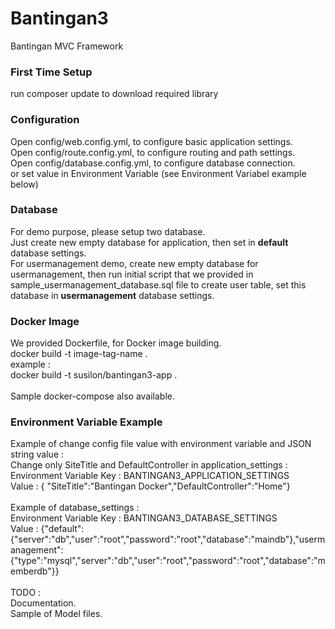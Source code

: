 # Bantingan3
Bantingan MVC Framework

### First Time Setup
run composer update to download required library<br>

### Configuration
Open config/web.config.yml, to configure basic application settings.<br>
Open config/route.config.yml, to configure routing and path settings.<br>
Open config/database.config.yml, to configure database connection.<br>
or set value in Environment Variable (see Environment Variabel example below)

### Database
For demo purpose, please setup two database.<br>
Just create new empty database for application, then set in <b>default</b> database settings.<br>
For usermanagement demo, create new empty database for usermanagement, then run initial script that we provided in sample_usermanagement_database.sql file to create user table, set this database in <b>usermanagement</b> database settings.<br>

### Docker Image
We provided Dockerfile, for Docker image building.<br>
docker build -t image-tag-name .<br>
example :<br>
docker build -t susilon/bantingan3-app .<br><br>
Sample docker-compose also available.

### Environment Variable Example
Example of change config file value with environment variable and JSON string value :<br>
Change only SiteTitle and DefaultController in application_settings : <br>
Environment Variable Key : BANTINGAN3_APPLICATION_SETTINGS<br>
Value : { "SiteTitle":"Bantingan Docker","DefaultController":"Home"}<br>
<br>
Example of database_settings :<br>
Environment Variable Key : BANTINGAN3_DATABASE_SETTINGS<br>
Value : {"default":{"server":"db","user":"root","password":"root","database":"maindb"},"usermanagement":<br>{"type":"mysql","server":"db","user":"root","password":"root","database":"memberdb"}}<br>
<br>
TODO :<br>
Documentation.<br>
Sample of Model files.